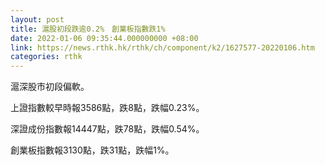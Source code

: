 ```yaml
---
layout: post
title: 滬股初段跌逾0.2%　創業板指數跌1%
date: 2022-01-06 09:35:44.000000000 +08:00
link: https://news.rthk.hk/rthk/ch/component/k2/1627577-20220106.htm
categories: rthk
---
```


滬深股市初段偏軟。

上證指數較早時報3586點，跌8點，跌幅0.23%。

深證成份指數報14447點，跌78點，跌幅0.54%。

創業板指數報3130點，跌31點，跌幅1%。
